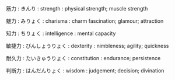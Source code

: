 
筋力
: きんり
: strength
: physical strength; muscle strength

魅力
: みりょく
: charisma
: charm fascination; glamour; attraction

知力
: ちりょく
: intelligence
: mental capacity

敏捷力
: びんしょうりょく
: dexterity
: nimbleness; agility; quickness

耐久力
: たいきゅうりょく
: constitution
: endurance; persistence

判断力
: はんだんりょく
: wisdom
: judgement; decision; divination

